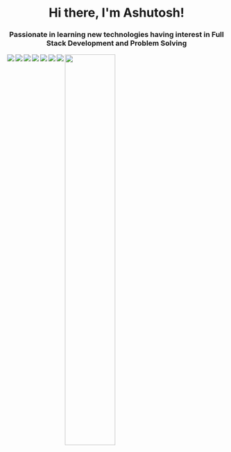 <h1 align="center">Hi there, I'm Ashutosh!</h1>
<h3 align="center">Passionate in learning new technologies having interest in Full Stack Development and Problem Solving </h3>
<!-- <img align="left" width="47%" src="https://github-readme-stats.vercel.app/api?username=ashutoshkumar2021&show_icons=true&theme=radical"/> -->
<img width="48%" src="https://github-readme-streak-stats.herokuapp.com/?user=ashutoshkumar2021&theme=tokyonight" />

<img align="left" src="https://img.shields.io/badge/c-%2300599C.svg?style=for-the-badge&logo=c&logoColor=white"/>
<img align="left" src="https://img.shields.io/badge/c++-%2300599C.svg?style=for-the-badge&logo=c%2B%2B&logoColor=white"/>
<img align="left" src="https://img.shields.io/badge/python-3670A0?style=for-the-badge&logo=python&logoColor=ffdd54"/>
<img align="left" src="https://img.shields.io/badge/html5-%23E34F26.svg?style=for-the-badge&logo=html5&logoColor=white"/>
<img align="left" src="https://img.shields.io/badge/css3-%231572B6.svg?style=for-the-badge&logo=css3&logoColor=white"/>
<img align="left" src="https://img.shields.io/badge/javascript-%23323330.svg?style=for-the-badge&logo=javascript&logoColor=%23F7DF1E"/>
<img align="left" src="https://img.shields.io/badge/jquery-%230769AD.svg?style=for-the-badge&logo=jquery&logoColor=white"/>



